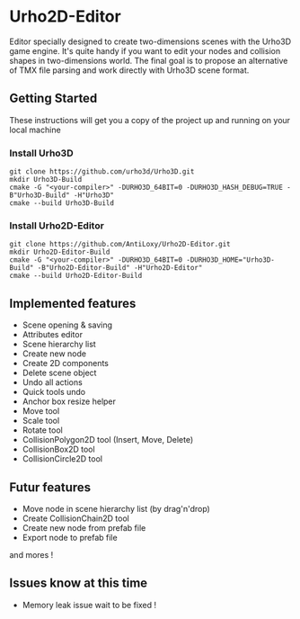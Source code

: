 
# Urho2D-Editor
Editor specially designed to create two-dimensions scenes with the Urho3D game engine.
It's quite handy if you want to edit your nodes and collision shapes in two-dimensions world.
The final goal is to propose an alternative of TMX file parsing and work directly with Urho3D scene format.

## Getting Started
These instructions will get you a copy of the project up and running on your local machine

### Install Urho3D
    git clone https://github.com/urho3d/Urho3D.git
    mkdir Urho3D-Build
    cmake -G "<your-compiler>" -DURHO3D_64BIT=0 -DURHO3D_HASH_DEBUG=TRUE -B"Urho3D-Build" -H"Urho3D"
    cmake --build Urho3D-Build

### Install Urho2D-Editor
    git clone https://github.com/AntiLoxy/Urho2D-Editor.git
    mkdir Urho2D-Editor-Build
    cmake -G "<your-compiler>" -DURHO3D_64BIT=0 -DURHO3D_HOME="Urho3D-Build" -B"Urho2D-Editor-Build" -H"Urho2D-Editor"
    cmake --build Urho2D-Editor-Build

## Implemented features
 - Scene opening & saving
 - Attributes editor
 - Scene hierarchy list
 - Create new node
 - Create 2D components
 - Delete scene object
 - Undo all actions
 - Quick tools undo
 - Anchor box resize helper
 - Move tool
 - Scale tool
 - Rotate tool
 - CollisionPolygon2D tool (Insert, Move, Delete)
 - CollisionBox2D tool
 - CollisionCircle2D tool
 
 ## Futur features
 
 - Move node in scene hierarchy list (by drag'n'drop)
 - Create CollisionChain2D tool
 - Create new node from prefab file
 - Export node to prefab file

and mores !

## Issues know at this time

 - Memory leak issue wait to be fixed !
